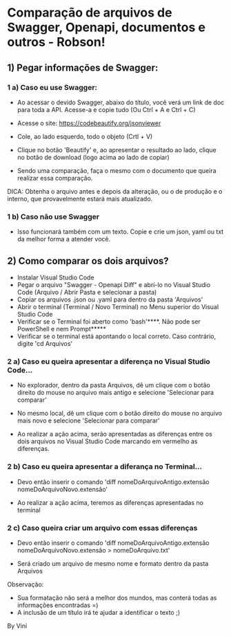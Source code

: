 # Comparação de arquivos de Swagger, Openapi, documentos e outros - Robson!

## 1) Pegar informações de Swagger:

### 1 a) Caso eu use Swagger:
- Ao acessar o devido Swagger, abaixo do título, você verá um link de doc para toda a API. Acesse-a e copie tudo (Ou Ctrl + A e Ctrl + C)
- Acesse o site: https://codebeautify.org/jsonviewer
- Cole, ao lado esquerdo, todo o objeto (Crtl + V)
- Clique no botão 'Beautify' e, ao apresentar o resultado ao lado, clique no botão de download (logo acima ao lado de copiar)

- Sendo uma comparação, faça o mesmo com o documento que queira realizar essa comparação.

DICA:
Obtenha o arquivo antes e depois da alteração, ou o de produção e o interno, que provavelmente estará mais atualizado.


### 1 b) Caso não use Swagger
- Isso funcionará também com um texto. Copie e crie um json, yaml ou txt da melhor forma a atender você.



## 2) Como comparar os dois arquivos?
- Instalar Visual Studio Code
- Pegar o arquivo "Swagger - Openapi Diff" e abrí-lo no Visual Studio Code (Arquivo / Abrir Pasta e selecionar a pasta)
- Copiar os arquivos .json ou .yaml para dentro da pasta 'Arquivos'
- Abrir o terminal (Terminal / Novo Terminal) no Menu superior do Visual Studio Code
- Verificar se o Terminal foi aberto como 'bash'****. Não pode ser PowerShell e nem Prompt*****
- Verificar se o terminal está apontando o local correto. Caso contrário, digite 'cd Arquivos'



### 2 a) Caso eu queira apresentar a diferença no Visual Studio Code...
- No explorador, dentro da pasta Arquivos, dê um clique com o botão direito do mouse no arquivo mais antigo e selecione 'Selecionar para comparar'
- No mesmo local, dê um clique com o botão direito do mouse no arquivo mais novo e selecione 'Selecionar para comparar'

- Ao realizar a ação acima, serão apresentadas as diferenças entre os dois arquivos no Visual Studio Code marcando em vermelho as diferenças.


### 2 b) Caso eu queira apresentar a diferança no Terminal...
- Devo então inserir o comando 'diff nomeDoArquivoAntigo.extensão nomeDoArquivoNovo.extensão'

- Ao realizar a ação acima, teremos as diferenças apresentadas no terminal


### 2 c) Caso queira criar um arquivo com essas diferenças
- Devo então inserir o comando 'diff nomeDoArquivoAntigo.extensão nomeDoArquivoNovo.extensão > nomeDoArquivo.txt'

- Será criado um arquivo de mesmo nome e formato dentro da pasta Arquivos

Observação: 
- Sua formatação não será a melhor dos mundos, mas conterá todas as informações encontradas =)
- A inclusão de um título irá te ajudar a identificar o texto ;)




By Vini
